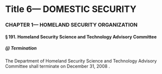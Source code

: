 
# Title 6— DOMESTIC SECURITY
### CHAPTER 1— HOMELAND SECURITY ORGANIZATION
#### § 191. Homeland Security Science and Technology Advisory Committee
##### (j) Termination

The Department of Homeland Security Science and Technology Advisory Committee shall terminate on December 31, 2008 .
